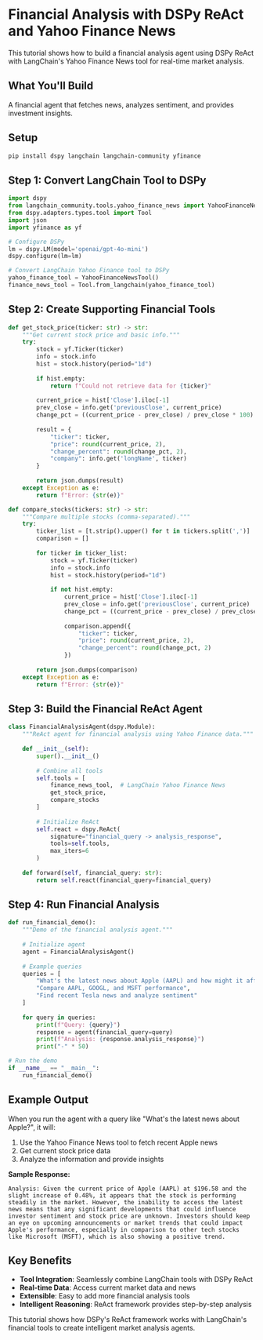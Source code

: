 # Financial Analysis with DSPy ReAct and Yahoo Finance News

This tutorial shows how to build a financial analysis agent using DSPy ReAct with LangChain's Yahoo Finance News tool for real-time market analysis.

## What You'll Build

A financial agent that fetches news, analyzes sentiment, and provides investment insights.

## Setup

```bash
pip install dspy langchain langchain-community yfinance
```

## Step 1: Convert LangChain Tool to DSPy

```python
import dspy
from langchain_community.tools.yahoo_finance_news import YahooFinanceNewsTool
from dspy.adapters.types.tool import Tool
import json
import yfinance as yf

# Configure DSPy
lm = dspy.LM(model='openai/gpt-4o-mini')
dspy.configure(lm=lm)

# Convert LangChain Yahoo Finance tool to DSPy
yahoo_finance_tool = YahooFinanceNewsTool()
finance_news_tool = Tool.from_langchain(yahoo_finance_tool)
```

## Step 2: Create Supporting Financial Tools

```python
def get_stock_price(ticker: str) -> str:
    """Get current stock price and basic info."""
    try:
        stock = yf.Ticker(ticker)
        info = stock.info
        hist = stock.history(period="1d")
        
        if hist.empty:
            return f"Could not retrieve data for {ticker}"
        
        current_price = hist['Close'].iloc[-1]
        prev_close = info.get('previousClose', current_price)
        change_pct = ((current_price - prev_close) / prev_close * 100) if prev_close else 0
        
        result = {
            "ticker": ticker,
            "price": round(current_price, 2),
            "change_percent": round(change_pct, 2),
            "company": info.get('longName', ticker)
        }
        
        return json.dumps(result)
    except Exception as e:
        return f"Error: {str(e)}"

def compare_stocks(tickers: str) -> str:
    """Compare multiple stocks (comma-separated)."""
    try:
        ticker_list = [t.strip().upper() for t in tickers.split(',')]
        comparison = []
        
        for ticker in ticker_list:
            stock = yf.Ticker(ticker)
            info = stock.info
            hist = stock.history(period="1d")
            
            if not hist.empty:
                current_price = hist['Close'].iloc[-1]
                prev_close = info.get('previousClose', current_price)
                change_pct = ((current_price - prev_close) / prev_close * 100) if prev_close else 0
                
                comparison.append({
                    "ticker": ticker,
                    "price": round(current_price, 2),
                    "change_percent": round(change_pct, 2)
                })
        
        return json.dumps(comparison)
    except Exception as e:
        return f"Error: {str(e)}"
```

## Step 3: Build the Financial ReAct Agent

```python
class FinancialAnalysisAgent(dspy.Module):
    """ReAct agent for financial analysis using Yahoo Finance data."""
    
    def __init__(self):
        super().__init__()
        
        # Combine all tools
        self.tools = [
            finance_news_tool,  # LangChain Yahoo Finance News
            get_stock_price,
            compare_stocks
        ]
        
        # Initialize ReAct
        self.react = dspy.ReAct(
            signature="financial_query -> analysis_response",
            tools=self.tools,
            max_iters=6
        )
    
    def forward(self, financial_query: str):
        return self.react(financial_query=financial_query)
```

## Step 4: Run Financial Analysis

```python
def run_financial_demo():
    """Demo of the financial analysis agent."""
    
    # Initialize agent
    agent = FinancialAnalysisAgent()
    
    # Example queries
    queries = [
        "What's the latest news about Apple (AAPL) and how might it affect the stock price?",
        "Compare AAPL, GOOGL, and MSFT performance",
        "Find recent Tesla news and analyze sentiment"
    ]
    
    for query in queries:
        print(f"Query: {query}")
        response = agent(financial_query=query)
        print(f"Analysis: {response.analysis_response}")
        print("-" * 50)

# Run the demo
if __name__ == "__main__":
    run_financial_demo()
```

## Example Output

When you run the agent with a query like "What's the latest news about Apple?", it will:

1. Use the Yahoo Finance News tool to fetch recent Apple news
2. Get current stock price data
3. Analyze the information and provide insights

**Sample Response:**
```
Analysis: Given the current price of Apple (AAPL) at $196.58 and the slight increase of 0.48%, it appears that the stock is performing steadily in the market. However, the inability to access the latest news means that any significant developments that could influence investor sentiment and stock price are unknown. Investors should keep an eye on upcoming announcements or market trends that could impact Apple's performance, especially in comparison to other tech stocks like Microsoft (MSFT), which is also showing a positive trend.
```

## Key Benefits

- **Tool Integration**: Seamlessly combine LangChain tools with DSPy ReAct
- **Real-time Data**: Access current market data and news
- **Extensible**: Easy to add more financial analysis tools
- **Intelligent Reasoning**: ReAct framework provides step-by-step analysis

This tutorial shows how DSPy's ReAct framework works with LangChain's financial tools to create intelligent market analysis agents.
